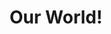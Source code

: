 ---
pid: PT309
title: Our World!
location_transcription: penn trady park
zipcode: '19310'
outside_phl: 'Atglen PA '
neighborhood: 
age: '10'
age_range: 6-13
instagram: 
image_file_name: PT_309.jpg
proposal_transcription: Our World
topic: Globalism
topic_summary: '0'
type: Sculpture Statue
keywords_other: 
credit: Jade
image_labels: 
twitter: 
facebook: 
permalink: "/monuments/pt309/"
layout: item-page
---